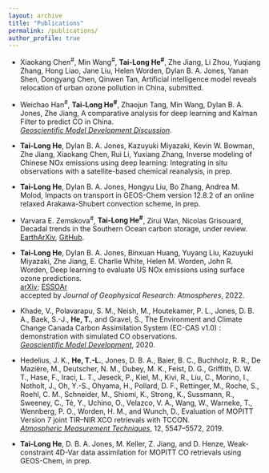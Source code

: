```yaml
---
layout: archive
title: "Publications"
permalink: /publications/
author_profile: true
---
```


* Xiaokang Chen<sup>#</sup>, Min Wang<sup>#</sup>, **Tai-Long He<sup>#</sup>**, Zhe Jiang, Li Zhou, Yuqiang Zhang, Hong Liao, Jane Liu, Helen Worden, Dylan B. A. Jones, Yanan Shen, Dongyang Chen, Qinwen Tan, Artificial intelligence model reveals relocation of urban ozone pollution in China, submitted. 

* Weichao Han<sup>#</sup>, **Tai-Long He<sup>#</sup>**, Zhaojun Tang, Min Wang, Dylan B. A. Jones, Zhe Jiang, A comparative analysis for deep learning and Kalman Filter to predict CO in China.<br /> 
[<em>Geoscientific Model Development Discussion</em>](https://gmd.copernicus.org/preprints/gmd-2021-420/).<br />


* **Tai-Long He**, Dylan B. A. Jones, Kazuyuki Miyazaki, Kevin W. Bowman, Zhe Jiang, Xiaokang Chen, Rui Li, Yuxiang Zhang, Inverse modeling of Chinese NOx emissions using deep learning: Integrating in situ observations with a satellite-based chemical reanalysis, in prep. 

* **Tai-Long He**, Dylan B. A. Jones, Hongyu Liu, Bo Zhang,  Andrea M. Molod, Impacts on transport in GEOS-Chem version 12.8.2 of an online relaxed Arakawa-Shubert convection scheme, in prep. 

* Varvara E. Zemskova<sup>#</sup>, **Tai-Long He<sup>#</sup>**, Zirui Wan, Nicolas Grisouard, Decadal trends in the Southern Ocean carbon storage, under review. <br />
[EarthArXiv](https://doi.org/10.31223/X52603), [GitHub](https://github.com/tailonghe/Southern_Ocean_Carbon). 

* **Tai-Long He**, Dylan B. A. Jones, Binxuan Huang, Yuyang Liu, Kazuyuki Miyazaki, Zhe Jiang, E. Charlie White, Helen M. Worden, John R. Worden, Deep learning to evaluate US NOx emissions using surface ozone predictions.<br />
[arXiv](https://arxiv.org/abs/1908.05841); [ESSOAr](https://www.essoar.org/doi/abs/10.1002/essoar.10507761.1) <br />
accepted by <em>Journal of Geophysical Research: Atmospheres</em>, 2022. 


* Khade, V., Polavarapu, S. M., Neish, M., Houtekamer, P. L., Jones, D. B. A., Baek, S.-J., **He, T.**, and Gravel, S., The Environment and Climate Change Canada Carbon Assimilation System (EC-CAS v1.0) : demonstration with simulated CO observations. <br />
[<em>Geoscientific Model Development</em>](https://gmd.copernicus.org/preprints/gmd-2020-219/), 2020.

* Hedelius, J. K., **He, T.-L.**, Jones, D. B. A., Baier, B. C., Buchholz, R. R., De Mazière, M., Deutscher, N. M., Dubey, M. K., Feist, D. G., Griffith, D. W. T., Hase, F., Iraci, L. T., Jeseck, P., Kiel, M., Kivi, R., Liu, C., Morino, I., Notholt, J., Oh, Y.-S., Ohyama, H., Pollard, D. F., Rettinger, M., Roche, S., Roehl, C. M., Schneider, M., Shiomi, K., Strong, K., Sussmann, R., Sweeney, C., Té, Y., Uchino, O., Velazco, V. A., Wang, W., Warneke, T., Wennberg, P. O., Worden, H. M., and Wunch, D., Evaluation of MOPITT Version 7 joint TIR–NIR XCO retrievals with TCCON. <br />
[<em>Atmospheric Measurement Techniques</em>](https://doi.org/10.5194/amt-12-5547-2019), 12, 5547–5572, 2019.

* **Tai-Long He**, D. B. A. Jones, M. Keller, Z. Jiang, and D. Henze, Weak-constraint 4D-Var data assimilation for MOPITT CO retrievals using GEOS-Chem, in prep. <br />




<!--- <h3><em>You can also find my articles on <u><a href="https://scholar.google.com/citations?user=rfFLRuQAAAAJ&hl=en">my Google Scholar profile</a>.</u></em></h3> --->

